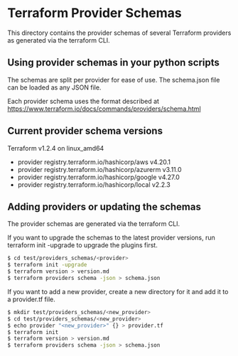 # Terraform Provider Schemas

This directory contains the provider schemas of several Terraform providers as generated via the terraform CLI.

## Using provider schemas in your python scripts

The schemas are split per provider for ease of use. The schema.json file can be loaded as any JSON file.

Each provider schema uses the format described at https://www.terraform.io/docs/commands/providers/schema.html
 
## Current provider schema versions

Terraform v1.2.4
on linux_amd64
+ provider registry.terraform.io/hashicorp/aws v4.20.1
+ provider registry.terraform.io/hashicorp/azurerm v3.11.0
+ provider registry.terraform.io/hashicorp/google v4.27.0
+ provider registry.terraform.io/hashicorp/local v2.2.3

## Adding providers or updating the schemas

The provider schemas are generated via the terraform CLI.

If you want to upgrade the schemas to the latest provider versions, run terraform init -upgrade to upgrade the plugins first.

```sh
$ cd test/providers_schemas/<provider>
$ terraform init -upgrade
$ terraform version > version.md
$ terraform providers schema -json > schema.json
```

If you want to add a new provider, create a new directory for it and add it to a provider.tf file.

```sh
$ mkdir test/providers_schemas/<new_provider>
$ cd test/providers_schemas/<new_provider>
$ echo provider "<new_provider>" {} > provider.tf
$ terraform init
$ terraform version > version.md
$ terraform providers schema -json > schema.json
```
